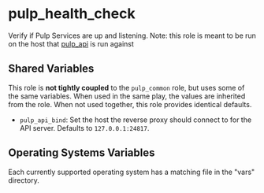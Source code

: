 pulp_health_check
=================

Verify if Pulp Services are up and listening.
Note: this role is meant to be run on the host that [pulp_api](https://pulp-installer.readthedocs.io/en/latest/roles/pulp_api/) is run against

Shared Variables
----------------

This role is **not tightly coupled** to the `pulp_common` role, but uses some of the same
variables. When used in the same play, the values are inherited from the role.
When not used together, this role provides identical defaults.

* `pulp_api_bind`: Set the host the reverse proxy should connect to for the API server. Defaults
  to `127.0.0.1:24817`.

Operating Systems Variables
---------------------------

Each currently supported operating system has a matching file in the "vars"
directory.
